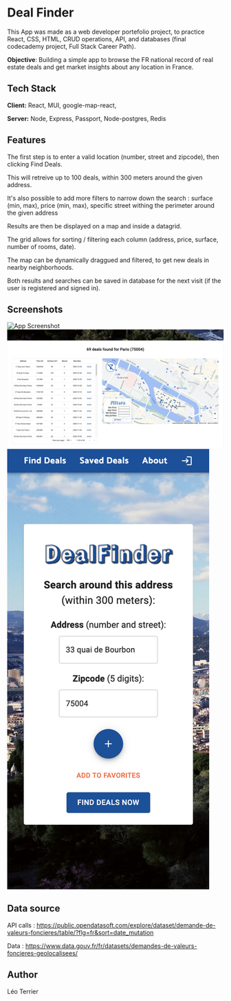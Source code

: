 
# Deal Finder

This App was made as a web developer portefolio project, to practice React, CSS, HTML, CRUD operations, API, and databases (final codecademy project, Full Stack Career Path). 

**Objective**: Building a simple app to browse the FR national record of real estate deals and get market insights about any location in France.  


## Tech Stack

**Client:** React, MUI, google-map-react, 

**Server:** Node, Express, Passport, Node-postgres, Redis


## Features
The first step is to enter a valid location (number, street and zipcode), then clicking Find Deals. 

This will retreive up to 100 deals, within 300 meters around the given address. 

It's also possible to add more filters to narrow down the search : surface (min, max), price (min, max), specific street withing the perimeter around the given address

Results are then be displayed on a map and inside a datagrid.

The grid allows for sorting / filtering each column (address, price, surface, number of rooms, date).

The map can be dynamically draggued and filtered, to get new deals in nearby neighborhoods. 

Both results and searches can be saved in database for the next visit (if the user is registered and signed in). 


## Screenshots

![App Screenshot](https://github.com/leo-terrier/dealfinder/blob/master/screenshots/screenshot-1.png?raw=true)
![App Screenshot](https://github.com/leo-terrier/dealfinder/blob/master/screenshots/screenshot-2.png?raw=true)
![App Screenshot](https://github.com/leo-terrier/dealfinder/blob/master/screenshots/screenshot-3.png?raw=true)

## Data source

API calls : https://public.opendatasoft.com/explore/dataset/demande-de-valeurs-foncieres/table/?flg=fr&sort=date_mutation

Data : https://www.data.gouv.fr/fr/datasets/demandes-de-valeurs-foncieres-geolocalisees/

## Author

Léo Terrier
